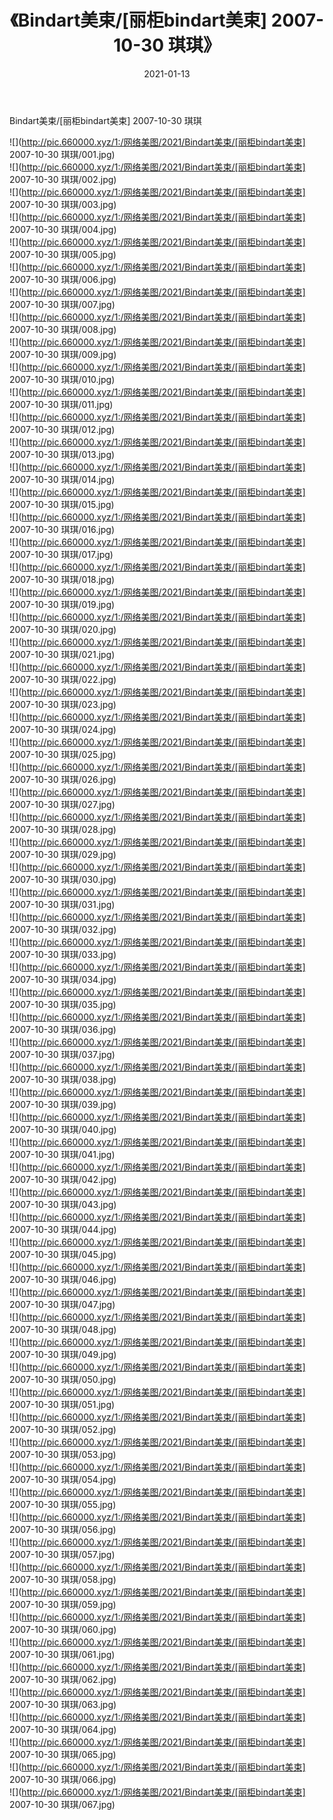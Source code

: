 ﻿---
layout: post
title:  《Bindart美束/[丽柜bindart美束] 2007-10-30 琪琪》
date:   2021-01-13
img: http://pic.660000.xyz/1:/网络美图/2021/Bindart美束/[丽柜bindart美束] 2007-10-30 琪琪/000.jpg
categories: [美女, 清纯, 唯美]
---

Bindart美束/[丽柜bindart美束] 2007-10-30 琪琪

 ![](http://pic.660000.xyz/1:/网络美图/2021/Bindart美束/[丽柜bindart美束] 2007-10-30 琪琪/001.jpg) <br>![](http://pic.660000.xyz/1:/网络美图/2021/Bindart美束/[丽柜bindart美束] 2007-10-30 琪琪/002.jpg) <br>![](http://pic.660000.xyz/1:/网络美图/2021/Bindart美束/[丽柜bindart美束] 2007-10-30 琪琪/003.jpg) <br>![](http://pic.660000.xyz/1:/网络美图/2021/Bindart美束/[丽柜bindart美束] 2007-10-30 琪琪/004.jpg) <br>![](http://pic.660000.xyz/1:/网络美图/2021/Bindart美束/[丽柜bindart美束] 2007-10-30 琪琪/005.jpg) <br>![](http://pic.660000.xyz/1:/网络美图/2021/Bindart美束/[丽柜bindart美束] 2007-10-30 琪琪/006.jpg) <br>![](http://pic.660000.xyz/1:/网络美图/2021/Bindart美束/[丽柜bindart美束] 2007-10-30 琪琪/007.jpg) <br>![](http://pic.660000.xyz/1:/网络美图/2021/Bindart美束/[丽柜bindart美束] 2007-10-30 琪琪/008.jpg) <br>![](http://pic.660000.xyz/1:/网络美图/2021/Bindart美束/[丽柜bindart美束] 2007-10-30 琪琪/009.jpg) <br>![](http://pic.660000.xyz/1:/网络美图/2021/Bindart美束/[丽柜bindart美束] 2007-10-30 琪琪/010.jpg) <br>![](http://pic.660000.xyz/1:/网络美图/2021/Bindart美束/[丽柜bindart美束] 2007-10-30 琪琪/011.jpg) <br>![](http://pic.660000.xyz/1:/网络美图/2021/Bindart美束/[丽柜bindart美束] 2007-10-30 琪琪/012.jpg) <br>![](http://pic.660000.xyz/1:/网络美图/2021/Bindart美束/[丽柜bindart美束] 2007-10-30 琪琪/013.jpg) <br>![](http://pic.660000.xyz/1:/网络美图/2021/Bindart美束/[丽柜bindart美束] 2007-10-30 琪琪/014.jpg) <br>![](http://pic.660000.xyz/1:/网络美图/2021/Bindart美束/[丽柜bindart美束] 2007-10-30 琪琪/015.jpg) <br>![](http://pic.660000.xyz/1:/网络美图/2021/Bindart美束/[丽柜bindart美束] 2007-10-30 琪琪/016.jpg) <br>![](http://pic.660000.xyz/1:/网络美图/2021/Bindart美束/[丽柜bindart美束] 2007-10-30 琪琪/017.jpg) <br>![](http://pic.660000.xyz/1:/网络美图/2021/Bindart美束/[丽柜bindart美束] 2007-10-30 琪琪/018.jpg) <br>![](http://pic.660000.xyz/1:/网络美图/2021/Bindart美束/[丽柜bindart美束] 2007-10-30 琪琪/019.jpg) <br>![](http://pic.660000.xyz/1:/网络美图/2021/Bindart美束/[丽柜bindart美束] 2007-10-30 琪琪/020.jpg) <br>![](http://pic.660000.xyz/1:/网络美图/2021/Bindart美束/[丽柜bindart美束] 2007-10-30 琪琪/021.jpg) <br>![](http://pic.660000.xyz/1:/网络美图/2021/Bindart美束/[丽柜bindart美束] 2007-10-30 琪琪/022.jpg) <br>![](http://pic.660000.xyz/1:/网络美图/2021/Bindart美束/[丽柜bindart美束] 2007-10-30 琪琪/023.jpg) <br>![](http://pic.660000.xyz/1:/网络美图/2021/Bindart美束/[丽柜bindart美束] 2007-10-30 琪琪/024.jpg) <br>![](http://pic.660000.xyz/1:/网络美图/2021/Bindart美束/[丽柜bindart美束] 2007-10-30 琪琪/025.jpg) <br>![](http://pic.660000.xyz/1:/网络美图/2021/Bindart美束/[丽柜bindart美束] 2007-10-30 琪琪/026.jpg) <br>![](http://pic.660000.xyz/1:/网络美图/2021/Bindart美束/[丽柜bindart美束] 2007-10-30 琪琪/027.jpg) <br>![](http://pic.660000.xyz/1:/网络美图/2021/Bindart美束/[丽柜bindart美束] 2007-10-30 琪琪/028.jpg) <br>![](http://pic.660000.xyz/1:/网络美图/2021/Bindart美束/[丽柜bindart美束] 2007-10-30 琪琪/029.jpg) <br>![](http://pic.660000.xyz/1:/网络美图/2021/Bindart美束/[丽柜bindart美束] 2007-10-30 琪琪/030.jpg) <br>![](http://pic.660000.xyz/1:/网络美图/2021/Bindart美束/[丽柜bindart美束] 2007-10-30 琪琪/031.jpg) <br>![](http://pic.660000.xyz/1:/网络美图/2021/Bindart美束/[丽柜bindart美束] 2007-10-30 琪琪/032.jpg) <br>![](http://pic.660000.xyz/1:/网络美图/2021/Bindart美束/[丽柜bindart美束] 2007-10-30 琪琪/033.jpg) <br>![](http://pic.660000.xyz/1:/网络美图/2021/Bindart美束/[丽柜bindart美束] 2007-10-30 琪琪/034.jpg) <br>![](http://pic.660000.xyz/1:/网络美图/2021/Bindart美束/[丽柜bindart美束] 2007-10-30 琪琪/035.jpg) <br>![](http://pic.660000.xyz/1:/网络美图/2021/Bindart美束/[丽柜bindart美束] 2007-10-30 琪琪/036.jpg) <br>![](http://pic.660000.xyz/1:/网络美图/2021/Bindart美束/[丽柜bindart美束] 2007-10-30 琪琪/037.jpg) <br>![](http://pic.660000.xyz/1:/网络美图/2021/Bindart美束/[丽柜bindart美束] 2007-10-30 琪琪/038.jpg) <br>![](http://pic.660000.xyz/1:/网络美图/2021/Bindart美束/[丽柜bindart美束] 2007-10-30 琪琪/039.jpg) <br>![](http://pic.660000.xyz/1:/网络美图/2021/Bindart美束/[丽柜bindart美束] 2007-10-30 琪琪/040.jpg) <br>![](http://pic.660000.xyz/1:/网络美图/2021/Bindart美束/[丽柜bindart美束] 2007-10-30 琪琪/041.jpg) <br>![](http://pic.660000.xyz/1:/网络美图/2021/Bindart美束/[丽柜bindart美束] 2007-10-30 琪琪/042.jpg) <br>![](http://pic.660000.xyz/1:/网络美图/2021/Bindart美束/[丽柜bindart美束] 2007-10-30 琪琪/043.jpg) <br>![](http://pic.660000.xyz/1:/网络美图/2021/Bindart美束/[丽柜bindart美束] 2007-10-30 琪琪/044.jpg) <br>![](http://pic.660000.xyz/1:/网络美图/2021/Bindart美束/[丽柜bindart美束] 2007-10-30 琪琪/045.jpg) <br>![](http://pic.660000.xyz/1:/网络美图/2021/Bindart美束/[丽柜bindart美束] 2007-10-30 琪琪/046.jpg) <br>![](http://pic.660000.xyz/1:/网络美图/2021/Bindart美束/[丽柜bindart美束] 2007-10-30 琪琪/047.jpg) <br>![](http://pic.660000.xyz/1:/网络美图/2021/Bindart美束/[丽柜bindart美束] 2007-10-30 琪琪/048.jpg) <br>![](http://pic.660000.xyz/1:/网络美图/2021/Bindart美束/[丽柜bindart美束] 2007-10-30 琪琪/049.jpg) <br>![](http://pic.660000.xyz/1:/网络美图/2021/Bindart美束/[丽柜bindart美束] 2007-10-30 琪琪/050.jpg) <br>![](http://pic.660000.xyz/1:/网络美图/2021/Bindart美束/[丽柜bindart美束] 2007-10-30 琪琪/051.jpg) <br>![](http://pic.660000.xyz/1:/网络美图/2021/Bindart美束/[丽柜bindart美束] 2007-10-30 琪琪/052.jpg) <br>![](http://pic.660000.xyz/1:/网络美图/2021/Bindart美束/[丽柜bindart美束] 2007-10-30 琪琪/053.jpg) <br>![](http://pic.660000.xyz/1:/网络美图/2021/Bindart美束/[丽柜bindart美束] 2007-10-30 琪琪/054.jpg) <br>![](http://pic.660000.xyz/1:/网络美图/2021/Bindart美束/[丽柜bindart美束] 2007-10-30 琪琪/055.jpg) <br>![](http://pic.660000.xyz/1:/网络美图/2021/Bindart美束/[丽柜bindart美束] 2007-10-30 琪琪/056.jpg) <br>![](http://pic.660000.xyz/1:/网络美图/2021/Bindart美束/[丽柜bindart美束] 2007-10-30 琪琪/057.jpg) <br>![](http://pic.660000.xyz/1:/网络美图/2021/Bindart美束/[丽柜bindart美束] 2007-10-30 琪琪/058.jpg) <br>![](http://pic.660000.xyz/1:/网络美图/2021/Bindart美束/[丽柜bindart美束] 2007-10-30 琪琪/059.jpg) <br>![](http://pic.660000.xyz/1:/网络美图/2021/Bindart美束/[丽柜bindart美束] 2007-10-30 琪琪/060.jpg) <br>![](http://pic.660000.xyz/1:/网络美图/2021/Bindart美束/[丽柜bindart美束] 2007-10-30 琪琪/061.jpg) <br>![](http://pic.660000.xyz/1:/网络美图/2021/Bindart美束/[丽柜bindart美束] 2007-10-30 琪琪/062.jpg) <br>![](http://pic.660000.xyz/1:/网络美图/2021/Bindart美束/[丽柜bindart美束] 2007-10-30 琪琪/063.jpg) <br>![](http://pic.660000.xyz/1:/网络美图/2021/Bindart美束/[丽柜bindart美束] 2007-10-30 琪琪/064.jpg) <br>![](http://pic.660000.xyz/1:/网络美图/2021/Bindart美束/[丽柜bindart美束] 2007-10-30 琪琪/065.jpg) <br>![](http://pic.660000.xyz/1:/网络美图/2021/Bindart美束/[丽柜bindart美束] 2007-10-30 琪琪/066.jpg) <br>![](http://pic.660000.xyz/1:/网络美图/2021/Bindart美束/[丽柜bindart美束] 2007-10-30 琪琪/067.jpg) <br>